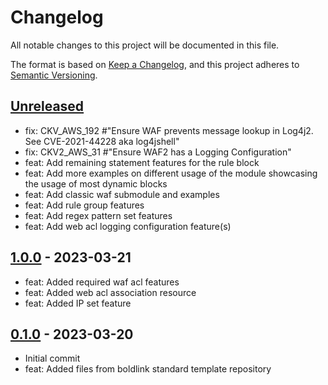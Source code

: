 # Changelog
All notable changes to this project will be documented in this file.

The format is based on [Keep a Changelog](https://keepachangelog.com/en/1.0.0/),
and this project adheres to [Semantic Versioning](https://semver.org/spec/v2.0.0.html).

## [Unreleased]
- fix: CKV_AWS_192 #"Ensure WAF prevents message lookup in Log4j2. See CVE-2021-44228 aka log4jshell"
- fix: CKV2_AWS_31 #"Ensure WAF2 has a Logging Configuration"
- feat: Add remaining statement features for the rule block
- feat: Add more examples on different usage of the module showcasing the usage of most dynamic blocks
- feat: Add classic waf submodule and examples
- feat: Add rule group features
- feat: Add regex pattern set features
- feat: Add web acl logging configuration feature(s)

## [1.0.0] - 2023-03-21
- feat: Added required waf acl features
- feat: Added web acl association resource
- feat: Added IP set feature

## [0.1.0] - 2023-03-20
- Initial commit
- feat: Added files from boldlink standard template repository

[Unreleased]: https://github.com/boldlink/terraform-aws-waf/compare/1.0.0...HEAD
[1.0.0]: https://github.com/boldlink/terraform-aws-waf/releases/tag/1.0.0
[0.1.0]: https://github.com/boldlink/terraform-aws-waf/releases/tag/0.1.0
